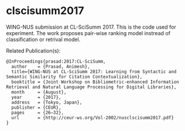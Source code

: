 # clscisumm2017

WING-NUS submission at CL-SciSumm 2017. This is the code used for experiment. The work proposes pair-wise ranking model instread of classification or retrival model. 


Related Publication(s):
```
@InProceedings{prasad:2017:CL-SciSumm,
  author    = {Prasad, Animesh},
  title={WING-NUS at CL-SciSumm 2017: Learning from Syntactic and Semantic Similarity for Citation Contextualization},
  booktitle = {Joint Workshop on Bibliometric-enhanced Information Retrieval and Natural Language Processing for Digital Libraries},
  month     = {August},
  year      = {2017},
  address   = {Tokyo, Japan},
  publisher = {CEUR},
  pages     = {26–32},
  url       = {http://ceur-ws.org/Vol-2002/nusclscisumm2017.pdf}
} 
```
